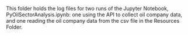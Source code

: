 This folder holds the log files for two runs of the Jupyter Notebook, PyOilSectorAnalysis.ipynb: one using the API to collect oil company data, and one reading the oil company data from the csv file in the Resources Folder.
